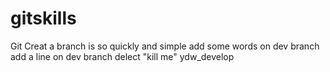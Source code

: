 # gitskills
Git Creat a branch is so quickly and simple
add some words on dev branch
add a line on dev branch
   delect "kill me"
ydw_develop

